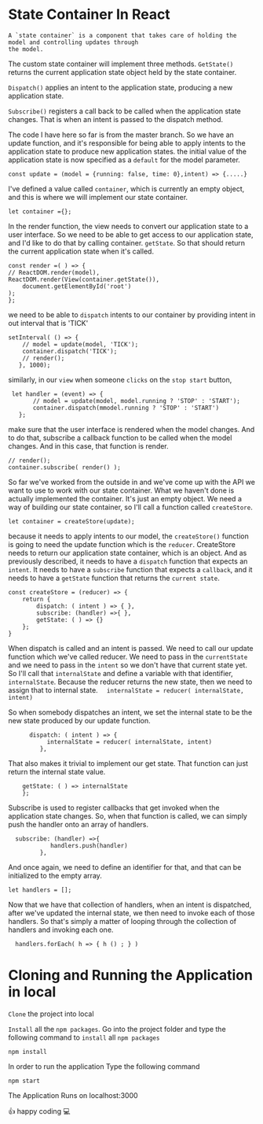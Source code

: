 # State Container In React
```
A `state container` is a component that takes care of holding the model and controlling updates through 
the model.
```

The custom state container will implement three methods. 
`GetState()` 
returns the current application state object held by the state container.

`Dispatch()` 
applies an intent to the application state, producing a new application state.

`Subscribe()` 
registers a call back to be called when the application state changes. That is when an intent is passed to the dispatch method.

The code I have here so far is from the master branch. So we have an update function, and it's responsible for being able to apply intents to the application state to produce new application states.
the initial value of the application state is now specified as a `default` for the model parameter.
```
const update = (model = {running: false, time: 0},intent) => {.....}
```
I've defined a value called `container`, which is currently an empty object, and this is where we will implement our state container.
```
let container ={};
```

In the render function, the view needs to convert our application state to a user interface. So we need to be able to get access to our application state, and I'd like to do that by calling container. `getState`. So that should return the current application state when it's called.
```
const render =( ) => {
// ReactDOM.render(model),
ReactDOM.render(View(container.getState()),
    document.getElementById('root')
);
};
```

we need to be able to `dispatch` intents to our container by providing intent in out interval that is 'TICK' 
```
setInterval( () => {
    // model = update(model, 'TICK');
    container.dispatch('TICK');
    // render();
   }, 1000);
 ```
 
 similarly, in our `view` when someone `clicks` on the `stop start` button, 
 ```
  let handler = (event) => {
        // model = update(model, model.running ? 'STOP' : 'START'); 
        container.dispatch(mmodel.running ? 'STOP' : 'START')
    };
 ```
 
make sure that the user interface is rendered when the model changes. And to do that, subscribe a callback function to be called when the model changes. And in this case, that function is render.
```
// render();
container.subscribe( render() );
```

So far we've worked from the outside in and we've come up with the API we want to use to work with our state container. What we haven't done is actually implemented the container. It's just an empty object. We need a way of building our state container, so I'll call a function called `createStore`.
```
let container = createStore(update);
```

because it needs to apply intents to our model, the `createStore()` function is going to need the update function which is the `reducer`. 
CreateStore needs to return our application state container, which is an object. And as previously described, it needs to have a `dispatch` function that expects an `intent`. It needs to have a `subscribe` function that expects a `callback`, and it needs to have a `getState` function that returns the `current state`.
```
const createStore = (reducer) => {
    return {
        dispatch: ( intent ) => { },
        subscribe: (handler) =>{ },
        getState: ( ) => {}
    };
}
```

When dispatch is called and an intent is passed. We need to call our update function which we've called reducer. We need to pass in the `currentState` and we need to pass in the `intent` so we don't have that current state yet. So I'll call that  `internalState` and define a variable with that identifier, `internalState`. Because the reducer returns the new state, then we need to assign that to internal state. `  internalState = reducer( internalState, intent)`

So when somebody dispatches an intent, we set the internal state to be the new state produced by our update function.
```
      dispatch: ( intent ) => {
           internalState = reducer( internalState, intent)
         },
```

That also makes it trivial to implement our get state. That function can just return the internal state value.
```
    getState: ( ) => internalState
    };
```

Subscribe is used to register callbacks that get invoked when the application state changes. So, when that function is called, we can simply push the handler onto an array of handlers.
```
  subscribe: (handler) =>{
            handlers.push(handler)
         },
 ```

And once again, we need to define an identifier for that, and that can be initialized to the empty array.
```
let handlers = [];
```

Now that we have that collection of handlers, when an intent is dispatched, after we've updated the internal state, we then need to invoke each of those handlers. So that's simply a matter of looping through the collection of handlers and invoking each one.
```
  handlers.forEach( h => { h () ; } )
```

# Cloning and Running the Application in local
`Clone` the project into local

`Install` all the `npm packages`. Go into the project folder and type the following command to `install` all `npm packages`

```
npm install                                                                    
```

In order to run the application Type the following command

```
npm start  
```

The Application Runs on localhost:3000

:+1: happy coding :computer:




